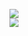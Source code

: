 [![](https://img.shields.io/badge/Made%20With-Github%20Spray-lightgrey.svg?style=for-the-badge&logo=github)](https://github.com/Annihil/github-spray#2285)  
[![](https://i.imgur.com/2DrTn0Z.gif)](https://github.com/Annihil/github-spray)